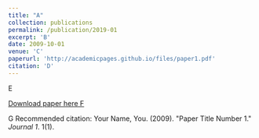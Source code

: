 ```yaml
---
title: "A"
collection: publications
permalink: /publication/2019-01
excerpt: 'B'
date: 2009-10-01
venue: 'C'
paperurl: 'http://academicpages.github.io/files/paper1.pdf'
citation: 'D'
---
```


E

[Download paper here F](http://academicpages.github.io/files/paper1.pdf)

G Recommended citation: Your Name, You. (2009). "Paper Title Number 1." <i>Journal 1</i>. 1(1).